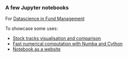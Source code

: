 
### A few Jupyter notebooks

For [Datascience in Fund Management](https://www.meetup.com/fr-FR/Datascience-in-Finance-Paris/events/231162875/)  

To showcase some uses:
+ [Stock tracks visualisation and comparison](http://nbviewer.ipython.org/github/oscar6echo/Meetup_nov16/master/monte_carlo_paths.ipynb)
+ [Fast numerical computation with Numba and Cython](http://nbviewer.ipython.org/github/oscar6echo/Meetup_nov16/master/find_primes.ipynb)
+ [Notebook as a website](http://nbviewer.ipython.org/github/oscar6echo/Meetup_nov16/blob/master/visualize_primes.ipynb)

